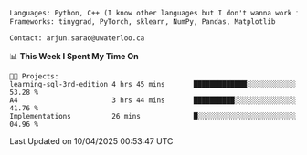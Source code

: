 ```txt
Languages: Python, C++ (I know other languages but I don't wanna work in em)
Frameworks: tinygrad, PyTorch, sklearn, NumPy, Pandas, Matplotlib

Contact: arjun.sarao@uwaterloo.ca
```

<!--START_SECTION:waka-->
📊 **This Week I Spent My Time On** 

```text
🐱‍💻 Projects: 
learning-sql-3rd-edition 4 hrs 45 mins       █████████████░░░░░░░░░░░░   53.28 % 
A4                       3 hrs 44 mins       ██████████░░░░░░░░░░░░░░░   41.76 % 
Implementations          26 mins             █░░░░░░░░░░░░░░░░░░░░░░░░   04.96 % 
```


 Last Updated on 10/04/2025 00:53:47 UTC
<!--END_SECTION:waka-->
